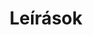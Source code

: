 ---
title: "Leírások"
layout: archive
hidden: true
type: posts
summary: This page contains an archive of all posts.
---